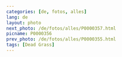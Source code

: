 ```yaml
---
categories: [de, fotos, alles]
lang: de
layout: photo
next_photo: /de/fotos/alles/P0000357.html
picname: P0000356
prev_photo: /de/fotos/alles/P0000355.html
tags: [Dead Grass]
---
```

